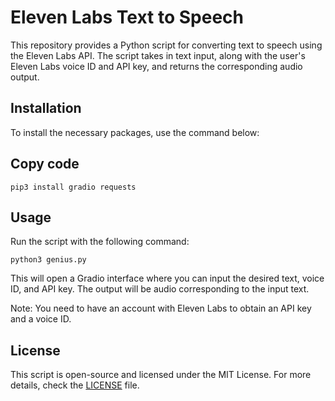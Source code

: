# Eleven Labs Text to Speech
This repository provides a Python script for converting text to speech using the Eleven Labs API. The script takes in text input, along with the user's Eleven Labs voice ID and API key, and returns the corresponding audio output.

## Installation
To install the necessary packages, use the command below:

## Copy code
    pip3 install gradio requests

## Usage
Run the script with the following command:

    python3 genius.py

This will open a Gradio interface where you can input the desired text, voice ID, and API key. The output will be audio corresponding to the input text.

Note: You need to have an account with Eleven Labs to obtain an API key and a voice ID.


## License

This script is open-source and licensed under the MIT License. For more details, check the [LICENSE](LICENSE) file.
